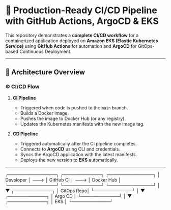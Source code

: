 # 🚀 Production-Ready CI/CD Pipeline with GitHub Actions, ArgoCD & EKS

This repository demonstrates a **complete CI/CD workflow** for a containerized application deployed on **Amazon EKS (Elastic Kubernetes Service)** using **GitHub Actions** for automation and **ArgoCD** for GitOps-based Continuous Deployment.

---

## 🧩 Architecture Overview


### ⚙️ CI/CD Flow
1. **CI Pipeline**
   - Triggered when code is pushed to the `main` branch.
   - Builds a Docker image.
   - Pushes the image to Docker Hub (or any registry).
   - Updates the Kubernetes manifests with the new image tag.

2. **CD Pipeline**
   - Triggered automatically after the CI pipeline completes.
   - Connects to **ArgoCD** using CLI and credentials.
   - Syncs the ArgoCD application with the latest manifests.
   - Deploys the new version to **EKS** automatically.

---










┌───────────────┐       ┌────────────┐        ┌──────────────┐
│   Developer    │ ---> │ GitHub CI  │ --->   │ Docker Hub   │
└───────────────┘       └────────────┘        └──────────────┘
                             │
                             ▼
                       ┌────────────┐
                       │ GitOps Repo│
                       └────────────┘
                             │
                             ▼
                       ┌────────────┐
                       │  Argo CD   │
                       └────────────┘
                             │
                             ▼
                       ┌────────────┐
                       │    EKS     │
                       └────────────┘































